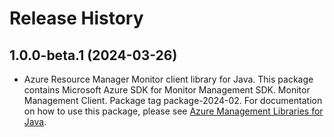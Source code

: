 # Release History

## 1.0.0-beta.1 (2024-03-26)

- Azure Resource Manager Monitor client library for Java. This package contains Microsoft Azure SDK for Monitor Management SDK. Monitor Management Client. Package tag package-2024-02. For documentation on how to use this package, please see [Azure Management Libraries for Java](https://aka.ms/azsdk/java/mgmt).
